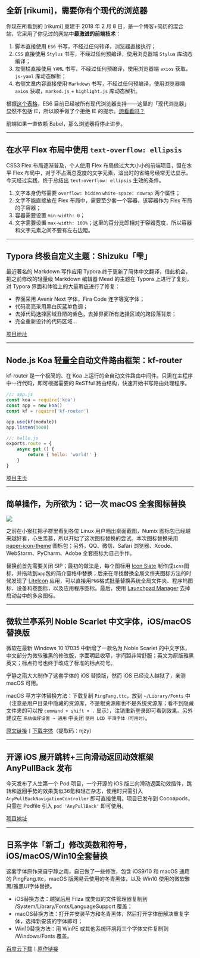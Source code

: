 ## 全新 [rikumi]，需要你有个现代的浏览器

你现在所看到的 [rikumi] 重建于 2018 年 2 月 8 日，是一个博客+简历的混合站，它采用了你见过的网站中**最激进的前端技术**：

1. 脚本直接使用 `ES6` 书写，不经过任何转译，浏览器直接执行；
2. `CSS` 直接使用 `Stylus` 书写，不经过任何预编译，使用浏览器端 `Stylus` 库动态编译；
3. 左侧栏直接使用 `YAML` 书写，不经过任何预编译，使用浏览器端 `axios` 获取，`js-yaml` 库动态解析；
4. 右侧文章内容直接使用 `Markdown` 书写，不经过任何预编译，使用浏览器端 `axios` 获取，`marked.js` + `highlight.js` 库动态解析。

根据[这个表格](https://kangax.github.io/compat-table/es6/)，ES6 目前已经被所有现代浏览器支持——这里的「现代浏览器」显然不包括 IE，所以顺手做了个拒绝 IE 的提示。[想看看吗？](javascript:noie%28%29)

前端如果一直依赖 Babel，那么浏览器将停止进步。

---

## 在水平 Flex 布局中使用 `text-overflow: ellipsis`

CSS3 Flex 布局逐渐普及，个人使用 Flex 布局做过大大小小的前端项目，但在水平 Flex 布局中，对于不占满总宽度的文字元素，溢出时的省略号经常无法显示。今天经过实践，终于总结出 `text-overflow: ellipsis` 生效的条件。

1. 文字本身仍然需要 `overflow: hidden` `white-space: nowrap` 两个属性；
2. 文字不能直接放在 Flex 布局中，需要至少套一个容器，该容器作为 Flex 布局的子容器；
3. 容器需要设置 `min-width: 0`；
4. 文字需要设置 `max-width: 100%`；这里的百分比即相对于容器宽度，所以容器和文字元素之间不要有左右边距。

---

## Typora 终极自定义主题：Shizuku「雫」

最近著名的 Markdown 写作应用 Typora 终于更新了简体中文翻译，借此机会，把之前修改的轻量级 Markdown 编辑器 Mead 的主题在 Typora 上进行了复刻，对 Typora 界面和体验上的大量瑕疵进行了修复：

- 界面采用 Avenir Next 字体，Fira Code 连字等宽字体；
- 代码高亮采用黑白灰蓝单色调；
- 去掉代码选择区域丑陋的紫色，去掉界面所有选择区域的跨段落背景；
- 完全重新设计的代码区域…

[项目地址](https://github.com/rikumi/shizuku-typora-theme)

---

## Node.js Koa 轻量全自动文件路由框架：kf-router

kf-router 是一个极简的、在 Koa 上运行的全自动文件路由中间件。只需在主程序中一行代码，即可根据需要的 ReSTful 路由结构，快速开始书写路由处理程序。

```javascript
//: app.js
const koa = require('koa')
const app = new koa()
const kf = require('kf-router')

app.use(kf(module))
app.listen(3000)

//: hello.js
exports.route = {
    async get () {
        return { hello: 'world!' }
    }
}
```

[项目主页](https://github.com/HeraldStudio/kf-router)

---

## 简单操作，为所欲为：记一次 macOS 全套图标替换

![](http://static.myseu.cn/2017-12-08-QQ20171208-094343%402x.png)

之前在小猴扛把子群里看到各位 Linux 用户晒出桌面截图，Numix 图标包已经越来越好看，心生羡慕，所以开始了这次图标替换的尝试。本次图标替换采用 [paper-icon-theme](https://github.com/snwh/paper-icon-theme) 图标包；另外，QQ、微信、Safari 浏览器、Xcode、WebStorm、PyCharm、Adobe 全套图标为自己手作。

替换前首先需要关闭 SIP；最初的做法是，每个图标用 [Icon Slate](https://itunes.apple.com/cn/app/icon-slate/id439697913?mt=12) 制作成`icns`图标，并拖动到`app`包的简介窗格中替换；后来在寻找替换全局文件夹图标方法的时候发现了 [LiteIcon](http://freemacsoft.net/liteicon/) 应用，可以直接用`PNG`格式批量替换系统全局文件夹、程序坞图标、设备和卷图标，以及应用程序图标。最后，使用 [Launchpad Manager](http://launchpadmanager.com) 去掉启动台中的多余图标。

---

## 微软兰亭系列 Noble Scarlet 中文字体，iOS/macOS 替换版

微软在最新 Windows 10 17035 中新增了一款名为 Noble Scarlet 的中文字体，中文部分为微软雅黑的修改版，字面明显收窄，字间距非常舒服；英文为原版雅黑英文；标点符号也终于改成了标准的标点符号。

宁静之雨大大制作了这套字体的 iOS 替换版，然而 iOS 已经没人越狱了，亲测 macOS 可用。

macOS 苹方字体替换方法：下载复制 `PingFang.ttc`，放到 `~/Library/Fonts` 中（注意是用户目录中隐藏的资源库，不是根资源库也不是系统资源库；看不到隐藏文件夹的可以按 `command + shift + .` 显示），注销重新登录即可看到效果。另外建议在 `系统偏好设置 → 通用` 中关闭 `使用 LCD 平滑字体（可用时）`。

[原文链接](http://mp.weixin.qq.com/s/XLPx1rwPXPTIeZ1T7JmymA)丨[下载字体](https://pan.baidu.com/s/1bpdckpx)（提取码：njzy）

---

## 开源 iOS 展开跳转+三向滑动返回动效框架 AnyPullBack 发布

今天发布了人生第一个 Pod 项目，一个开源的 iOS 版三向滑动返回动效插件，跳转和返回手势的效果类似36氪和轻芒杂志，使用时只需引入 `AnyPullBackNavigationController` 即可直接使用。项目已发布到 Cocoapods，只需在 Podfile 引入 `pod 'AnyPullBack'` 即可使用。

[项目地址](https://github.com/rikumi/AnyPullBack)

---

## 日系字体「新ゴ」修改英数和符号，iOS/macOS/Win10全套替换

这套字体原作来自宁静之雨，自己做了一些修改，包含 iOS9/10 和 macOS 通用的 PingFang.ttc，macOS 版网易云使用的冬青黑体，以及 Win10 使用的微软雅黑/雅黑UI字体替换。
- iOS替换方法：越狱后用 Filza 或类似的文件管理器复制到 /System/Library/Fonts/LanguageSupport 覆盖；
- macOS替换方法：打开并安装苹方和冬青黑体，然后打开字体册解决重复字体，选择新安装的字体即可；
- Win10替换方法：用 WinPE 或其他系统环境将三个字体文件复制到 /Windows/Fonts 覆盖。

[百度云下载](https://pan.baidu.com/share/link?shareid=826865158&uk=3408869611)丨[原作链接](http://bbs.themex.net/showthread.php?t=16904284)
